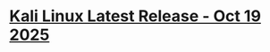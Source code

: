 # [Kali Linux Latest Release - Oct 19 2025](https://github.com/xiv3r/kali/releases/tag/kali-latest)
